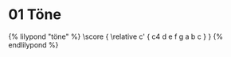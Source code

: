 # 01 Töne

{% lilypond "töne" %}
\score {
  \relative c' {
    c4 d e f g a b c
  }
}
{% endlilypond %}
